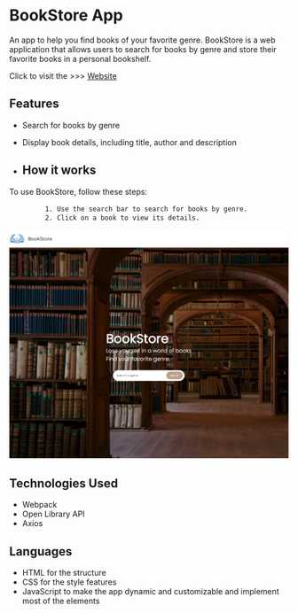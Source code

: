 # BookStore App

An app to help you find books of your favorite genre.
BookStore is a web application that allows users to search for books by genre and store their favorite books in a personal bookshelf.

Click to visit the >>> [Website](https://gabrielecoppini.github.io/BookStore/)

## Features

- Search for books by genre
- Display book details, including title, author and description

- ## How it works 

To use BookStore, follow these steps:

             1. Use the search bar to search for books by genre.
             2. Click on a book to view its details.

![Testo alternativo](https://github.com/GabrieleCoppini/BookStore/blob/23174b71b535b16b2ec6b6b46705b2cb681a7468/bookstor.png)

             
## Technologies Used

- Webpack
- Open Library API
- Axios


  
## Languages

- HTML for the structure
- CSS  for the style features
- JavaScript to make the app dynamic and customizable and implement most of the elements
